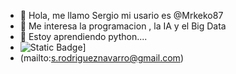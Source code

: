 - 👋 Hola, me llamo Sergio mi usario es @Mrkeko87
- 👀 Me interesa la programacion , la IA y el Big Data
- 🌱 Estoy aprendiendo python....
- ![Static Badge](https://img.shields.io/badge/email%20-%20red?logo=gmail&logoColor=white)]
- (mailto:s.rodrigueznavarro@gmail.com)
